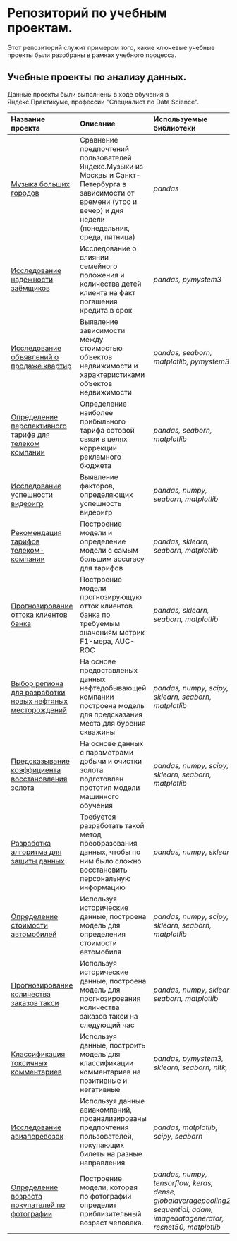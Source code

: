 # Репозиторий по учебным проектам.

Этот репозиторий служит примером того, какие ключевые учебные проекты были разобраны в рамках учебного процесса.

## Учебные проекты по анализу данных.

Данные проекты были выполнены в ходе обучения в Яндекс.Практикуме, профессии "Специалист по Data Science".

| Название проекта | Описание | Используемые библиотеки | Платформа | 
| :---------------------- | :---------------------- | :---------------------- | :---------------------- |
| [Музыка больших городов](Music_of_big_cities) | Сравнение предпочтений пользователей Яндекс.Музыки из Москвы и Санкт-Петербурга в зависимости от времени (утро и вечер) и дня недели (понедельник, среда, пятница)| *pandas* |  Яндекс.Практикум  |
| [Исследование надёжности заёмщиков](Investigation_of_the_reliability_of_borrowers) | Исследование о влиянии семейного положения и количества детей клиента на факт погашения кредита в срок| *pandas, pymystem3* |  Яндекс.Практикум  |
| [Исследование объявлений о продаже квартир](Research_of_ads_for_the_sale_of_apartments) | Выявление зависимости между стоимостью объектов недвижимости и характеристиками объектов недвижимости| *pandas, seaborn, matplotlib, pymystem3* |  Яндекс.Практикум  |
| [Определение перспективного тарифа для телеком компании](Determining_a_promising_tariff_for_a_telecom_company) | Определение наиболее прибыльного тарифа сотовой связи в целях коррекции рекламного бюджета| *pandas, seaborn, matplotlib* |  Яндекс.Практикум  |
| [Исследование успешности видеоигр ](Project_for_determining_the_success_factors_of_the_game) | Выявление факторов, определяющих успешность видеоигр| *pandas, numpy, seaborn, matplotlib* |  Яндекс.Практикум  |
| [Рекомендация тарифов телеком-компании](Recommendation_of_tariffs) | Построение модели и определение модели с самым большим accuracy для тарифов| *pandas, sklearn, seaborn, matplotlib* |  Яндекс.Практикум  |
| [Прогнозирование оттока клиентов банка](Forecasting_the_outflow_of_bank_customers) | Построение модели прогнозирующую отток клиентов банка по требуемым значениям метрик F1-мера, AUC-ROC| *pandas, sklearn, seaborn, matplotlib* |  Яндекс.Практикум  |
| [Выбор региона для разработки новых нефтяных месторождений](Choosing_a_region_for_the_development_of_new_oil_fields) | На основе предоставленых данных нефтедобывающей компании построена модель для предсказания места для бурения скважины| *pandas, numpy, scipy, sklearn, seaborn, matplotlib* |  Яндекс.Практикум  |
| [Предсказывание коэффициента восстановления золота](Preparation_of_a_prototype_model_for_a_metalworking_enterprise) | На основе данных с параметрами добычи и очистки золота подготовлен прототип модели машинного обучения| *pandas, numpy, scipy, sklearn, seaborn, matplotlib* |  Яндекс.Практикум  |
| [Разработка алгоритма для защиты данных](Data_protection_of_insurance_company_clients) | Требуется разработать такой метод преобразования данных, чтобы по ним было сложно восстановить персональную информацию| *pandas, numpy, sklearn* |  Яндекс.Практикум  |
| [Определение стоимости автомобилей](Determining_the_cost_of_cars) | Используя исторические данные, построена модель для определения стоимости автомобиля| *pandas, numpy, scipy, sklearn, seaborn, matplotlib* |  Яндекс.Практикум  |
| [Прогнозирование количества заказов такси](Forecasting_taxi_orders) | Используя исторические данные, построена модель для прогнозирования количества заказов такси на следующий час| *pandas, numpy, sklearn, seaborn, matplotlib* |  Яндекс.Практикум  |
| [Классификация токсичных комментариев](Classification_of_toxic_comments) | Используя данные, построить модель для классификации комментариев на позитивные и негативные| *pandas, pymystem3, sklearn, seaborn, nltk, re* |  Яндекс.Практикум  |
| [Исследование авиаперевозок](Airline_data_research) | Используя данные авиакомпаний, проанализированы предпочтения пользователей, покупающих билеты на разные направления| *pandas, matplotlib, scipy, seaborn* |  Яндекс.Практикум  |
| [Определение возраста покупателей по фотографии](Determining_the_age_of_buyers) |Построение модели, которая по фотографии определит приблизительный возраст человека.| *pandas, numpy, tensorflow, keras, dense, globalaveragepooling2d, sequential, adam, imagedatagenerator, resnet50, matplotlib* |  Яндекс.Практикум  |
